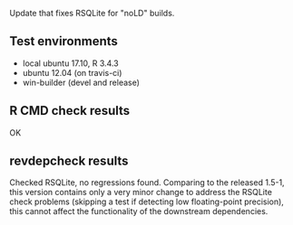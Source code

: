 Update that fixes RSQLite for "noLD" builds.

## Test environments
* local ubuntu 17.10, R 3.4.3
* ubuntu 12.04 (on travis-ci)
* win-builder (devel and release)

## R CMD check results

OK

## revdepcheck results

Checked RSQLite, no regressions found.  Comparing to the released 1.5-1, this version contains only a very minor change to address the RSQLite check problems (skipping a test if detecting low floating-point precision), this cannot affect the functionality of the downstream dependencies.
